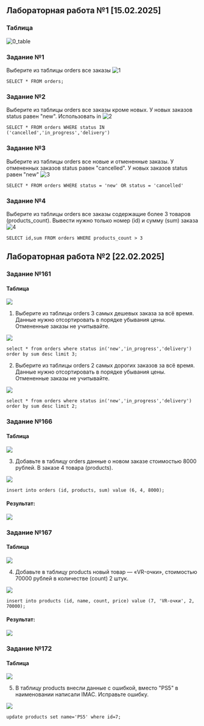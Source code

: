## Лабораторная работа №1 [15.02.2025]
### Таблица
![0_table](https://github.com/user-attachments/assets/9ec70843-31c2-4742-a368-f7bae92ba343)


### Задание №1
Выберите из таблицы orders все заказы
![1](https://github.com/user-attachments/assets/e92c1f9b-5d9e-4897-9976-5db225f2f144)



```
SELECT * FROM orders;
```
### Задание №2
Выберите из таблицы orders все заказы кроме новых. У новых заказов status равен "new". Использовать in
![2](https://github.com/user-attachments/assets/580cf925-54ef-4cbe-8ba4-256042946a76)



```
SELECT * FROM orders WHERE status IN ('cancelled','in_progress','delivery')
```
### Задание №3
Выберите из таблицы orders все новые и отмененные заказы. У отмененных заказов status равен "cancelled". У новых заказов status равен "new"
![3](https://github.com/user-attachments/assets/903cab27-7714-47d0-8369-f1f65fa29e6c)


```
SELECT * FROM orders WHERE status = 'new' OR status = 'cancelled'
```
### Задание №4
Выберите из таблицы orders все заказы содержащие более 3 товаров (products_count).
Вывести нужно только номер (id) и сумму (sum) заказа
![4](https://github.com/user-attachments/assets/07f21f06-dfb0-4b09-a086-7bdee1eb917e)



```
SELECT id,sum FROM orders WHERE products_count > 3
```
## Лабораторная работа №2 [22.02.2025]
### Задание №161
#### Таблица

![](/LabW2/161/0_table.png)

1) Выберите из таблицы orders 3 самых дешевых заказа за всё время.
Данные нужно отсортировать в порядке убывания цены.
Отмененные заказы не учитывайте.

![](/LabW2/161/1.png)

```
select * from orders where status in('new','in_progress','delivery') order by sum desc limit 3;
```
2) Выберите из таблицы orders 2 самых дорогих заказов за всё время.
Данные нужно отсортировать в порядке убывания цены.
Отмененные заказы не учитывайте.

![](/LabW2/161/2.png)

```
select * from orders where status in('new','in_progress','delivery') order by sum desc limit 2;
```
### Задание №166
#### Таблица

![](/LabW2/166/0_table.png)

3) Добавьте в таблицу orders данные о новом заказе стоимостью 8000 рублей. В заказе 4 товара (products).

![](/LabW2/166/1.png)

```
insert into orders (id, products, sum) value (6, 4, 8000);
```
#### Результат:

![](/LabW2/166/1_result.png)

### Задание №167
#### Таблица

![](/LabW2/167/0_table.png)

4) Добавьте в таблицу products новый товар — «VR-очки», стоимостью 70000 рублей в количестве (count) 2 штук.
   
![](/LabW2/167/1.png)

```
insert into products (id, name, count, price) value (7, 'VR-очки', 2, 70000);
```
#### Результат:

![](/LabW2/167/1_result.png)

### Задание №172
#### Таблица

![](/LabW2/172/0_table.png)

5) В таблицу products внесли данные с ошибкой, вместо "PS5" в наименовании написали IMAC. Исправьте ошибку.

![](/LabW2/172/1.png)

```
update products set name='PS5' where id=7;
